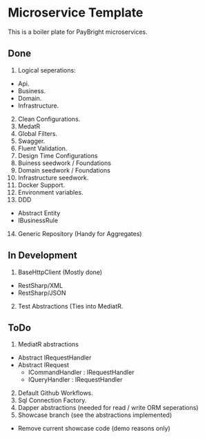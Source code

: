 # Microservice Template
This is a boiler plate for PayBright microservices.

## Done
1. Logical seperations:
  * Api.
  * Business.
  * Domain.
  * Infrastructure.

2. Clean Configurations.
3. MedatR
4. Global Filters.
5. Swagger.
6. Fluent Validation.
7. Design Time Configurations
8. Buiness seedwork / Foundations
9. Domain seedwork / Foundations
10. Infrastructure seedwork.
11. Docker Support.
12. Environment variables.
13. DDD
  * Abstract Entity
  * IBusinessRule
14. Generic Repository (Handy for Aggregates)

## In Development
1. BaseHttpClient (Mostly done)
  * RestSharp/XML
  * RestSharp/JSON
2. Test Abstractions (Ties into MediatR.

## ToDo
1. MediatR abstractions
  * Abstract IRequestHandler
  * Abstract IRequest
    * ICommandHandler : IRequestHandler
    * IQueryHandler : IRequestHandler
2. Default Github Workflows.
3. Sql Connection Factory.
4. Dapper abstractions (needed for read / write ORM seperations)
5. Showcase branch (see the abstractions implemented)
  * Remove current showcase code (demo reasons only)
    

